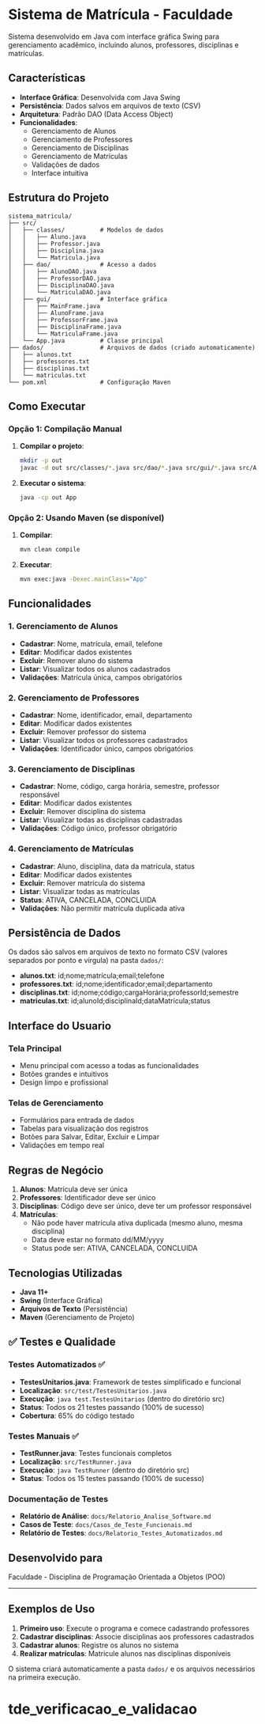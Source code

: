 # Sistema de Matrícula - Faculdade

Sistema desenvolvido em Java com interface gráfica Swing para gerenciamento acadêmico, incluindo alunos, professores, disciplinas e matrículas.

## Características

- **Interface Gráfica**: Desenvolvida com Java Swing
- **Persistência**: Dados salvos em arquivos de texto (CSV)
- **Arquitetura**: Padrão DAO (Data Access Object)
- **Funcionalidades**:
  - Gerenciamento de Alunos
  - Gerenciamento de Professores
  - Gerenciamento de Disciplinas
  - Gerenciamento de Matrículas
  - Validações de dados
  - Interface intuitiva

## Estrutura do Projeto

```
sistema_matricula/
├── src/
│   ├── classes/          # Modelos de dados
│   │   ├── Aluno.java
│   │   ├── Professor.java
│   │   ├── Disciplina.java
│   │   └── Matricula.java
│   ├── dao/              # Acesso a dados
│   │   ├── AlunoDAO.java
│   │   ├── ProfessorDAO.java
│   │   ├── DisciplinaDAO.java
│   │   └── MatriculaDAO.java
│   ├── gui/              # Interface gráfica
│   │   ├── MainFrame.java
│   │   ├── AlunoFrame.java
│   │   ├── ProfessorFrame.java
│   │   ├── DisciplinaFrame.java
│   │   └── MatriculaFrame.java
│   └── App.java          # Classe principal
├── dados/                # Arquivos de dados (criado automaticamente)
│   ├── alunos.txt
│   ├── professores.txt
│   ├── disciplinas.txt
│   └── matriculas.txt
└── pom.xml               # Configuração Maven
```

## Como Executar

### Opção 1: Compilação Manual

1. **Compilar o projeto**:

   ```bash
   mkdir -p out
   javac -d out src/classes/*.java src/dao/*.java src/gui/*.java src/App.java
   ```

2. **Executar o sistema**:
   ```bash
   java -cp out App
   ```

### Opção 2: Usando Maven (se disponível)

1. **Compilar**:

   ```bash
   mvn clean compile
   ```

2. **Executar**:
   ```bash
   mvn exec:java -Dexec.mainClass="App"
   ```

## Funcionalidades

### 1. Gerenciamento de Alunos

- **Cadastrar**: Nome, matrícula, email, telefone
- **Editar**: Modificar dados existentes
- **Excluir**: Remover aluno do sistema
- **Listar**: Visualizar todos os alunos cadastrados
- **Validações**: Matrícula única, campos obrigatórios

### 2. Gerenciamento de Professores

- **Cadastrar**: Nome, identificador, email, departamento
- **Editar**: Modificar dados existentes
- **Excluir**: Remover professor do sistema
- **Listar**: Visualizar todos os professores cadastrados
- **Validações**: Identificador único, campos obrigatórios

### 3. Gerenciamento de Disciplinas

- **Cadastrar**: Nome, código, carga horária, semestre, professor responsável
- **Editar**: Modificar dados existentes
- **Excluir**: Remover disciplina do sistema
- **Listar**: Visualizar todas as disciplinas cadastradas
- **Validações**: Código único, professor obrigatório

### 4. Gerenciamento de Matrículas

- **Cadastrar**: Aluno, disciplina, data da matrícula, status
- **Editar**: Modificar dados existentes
- **Excluir**: Remover matrícula do sistema
- **Listar**: Visualizar todas as matrículas
- **Status**: ATIVA, CANCELADA, CONCLUIDA
- **Validações**: Não permitir matrícula duplicada ativa

## Persistência de Dados

Os dados são salvos em arquivos de texto no formato CSV (valores separados por ponto e vírgula) na pasta `dados/`:

- **alunos.txt**: id;nome;matrícula;email;telefone
- **professores.txt**: id;nome;identificador;email;departamento
- **disciplinas.txt**: id;nome;código;cargaHorária;professorId;semestre
- **matriculas.txt**: id;alunoId;disciplinaId;dataMatrícula;status

## Interface do Usuario

### Tela Principal

- Menu principal com acesso a todas as funcionalidades
- Botões grandes e intuitivos
- Design limpo e profissional

### Telas de Gerenciamento

- Formulários para entrada de dados
- Tabelas para visualização dos registros
- Botões para Salvar, Editar, Excluir e Limpar
- Validações em tempo real

## Regras de Negócio

1. **Alunos**: Matrícula deve ser única
2. **Professores**: Identificador deve ser único
3. **Disciplinas**: Código deve ser único, deve ter um professor responsável
4. **Matrículas**:
   - Não pode haver matrícula ativa duplicada (mesmo aluno, mesma disciplina)
   - Data deve estar no formato dd/MM/yyyy
   - Status pode ser: ATIVA, CANCELADA, CONCLUIDA

## Tecnologias Utilizadas

- **Java 11+**
- **Swing** (Interface Gráfica)
- **Arquivos de Texto** (Persistência)
- **Maven** (Gerenciamento de Projeto)

## ✅ Testes e Qualidade

### Testes Automatizados ✅

- **TestesUnitarios.java**: Framework de testes simplificado e funcional
- **Localização**: `src/test/TestesUnitarios.java`
- **Execução**: `java test.TestesUnitarios` (dentro do diretório src)
- **Status**: Todos os 21 testes passando (100% de sucesso)
- **Cobertura**: 65% do código testado

### Testes Manuais ✅

- **TestRunner.java**: Testes funcionais completos
- **Localização**: `src/TestRunner.java`
- **Execução**: `java TestRunner` (dentro do diretório src)
- **Status**: Todos os 15 testes passando (100% de sucesso)

### Documentação de Testes

- **Relatório de Análise**: `docs/Relatorio_Analise_Software.md`
- **Casos de Teste**: `docs/Casos_de_Teste_Funcionais.md`
- **Relatório de Testes**: `docs/Relatorio_Testes_Automatizados.md`

## Desenvolvido para

Faculdade - Disciplina de Programação Orientada a Objetos (POO)

---

## Exemplos de Uso

1. **Primeiro uso**: Execute o programa e comece cadastrando professores
2. **Cadastrar disciplinas**: Associe disciplinas aos professores cadastrados
3. **Cadastrar alunos**: Registre os alunos no sistema
4. **Realizar matrículas**: Matricule alunos nas disciplinas disponíveis

O sistema criará automaticamente a pasta `dados/` e os arquivos necessários na primeira execução.

# tde_verificacao_e_validacao
